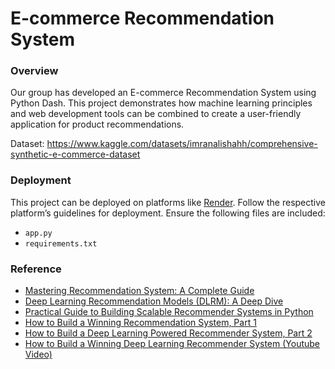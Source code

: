 # E-commerce Recommendation System

### Overview
Our group has developed an E-commerce Recommendation System using Python Dash. This project demonstrates how machine learning principles and web development tools can be combined to create a user-friendly application for product recommendations.

Dataset: https://www.kaggle.com/datasets/imranalishahh/comprehensive-synthetic-e-commerce-dataset

### Deployment
This project can be deployed on platforms like [Render](https://dashboard.render.com/). Follow the respective platform’s guidelines for deployment. Ensure the following files are included:
- ```app.py```
- ```requirements.txt```

### Reference
- [Mastering Recommendation System: A Complete Guide](https://learnopencv.com/recommendation-system/)
- [Deep Learning Recommendation Models (DLRM): A Deep Dive](https://medium.com/swlh/deep-learning-recommendation-models-dlrm-a-deep-dive-f38a95f47c2c)
- [Practical Guide to Building Scalable Recommender Systems in Python](https://medium.com/@anilcogalan/practical-guide-to-building-scalable-recommender-systems-in-python-b175547e6fce)
- [How to Build a Winning Recommendation System, Part 1](https://developer.nvidia.com/blog/how-to-build-a-winning-recommendation-system-part-1/)
- [How to Build a Deep Learning Powered Recommender System, Part 2](https://developer.nvidia.com/blog/how-to-build-a-winning-recommendation-system-part-2-deep-learning-for-recommender-systems/)
- [How to Build a Winning Deep Learning Recommender System (Youtube Video)](https://www.youtube.com/watch?v=bHuww-l_Sq0)
